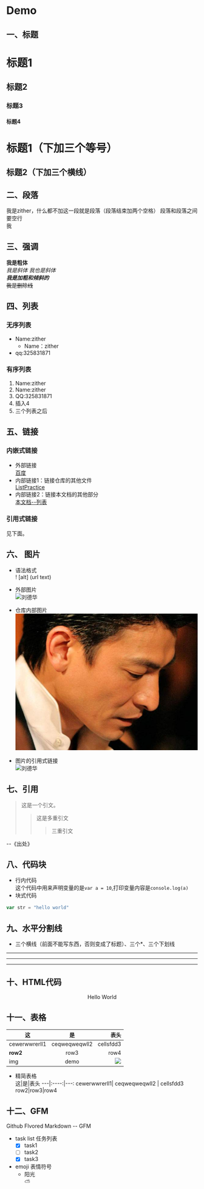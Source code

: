 # Demo


## 一、标题
# 标题1
## 标题2
### 标题3
#### 标题4

标题1（下加三个等号）
===

标题2（下加三个横线）
---

## 二、段落

我是zither，什么都不加这一段就是段落（段落结束加两个空格） 
段落和段落之间要空行  
  我

## 三、强调

**我是粗体**  
*我是斜体*  _我也是斜体_  
***我是加粗和倾斜的***  
~~我是删除线~~

## 四、列表

### 无序列表
- Name:zither  
  - Name：zither  
- qq:325831871   
### 有序列表
1. Name:zither  
  1. Name:zither  
2. QQ:325831871  
3. 插入4
4. 三个列表之后

## 五、链接
### 内嵌式链接  
- 外部链接  
  [百度][baidu]
- 内部链接1：链接仓库的其他文件  
  [ListPractice][ListPractice]
- 内部链接2：链接本文档的其他部分  
  [本文档--列表](MarkDown笔记.md#无序列表) 

### 引用式链接
见下面。  

[百度]:http://www.baidu.com
[baidu]:http://www.baidu.com
[ListPractice]:ListPractice.md
[liu]:https://ss0.bdstatic.com/70cFuHSh_Q1YnxGkpoWK1HF6hhy/it/u=1476903450,289056256&amp;amp;fm=26&amp;amp;gp=0.jpg

## 六、 图片
- 语法格式  
    ! [alt] (url text)  
- 外部图片  
  ![刘德华](https://ss0.bdstatic.com/70cFuHSh_Q1YnxGkpoWK1HF6hhy/it/u=1476903450,289056256&fm=26&gp=0.jpg "刘德华")
- 仓库内部图片  
  ![仓库内的刘德华](images/timg.jpg "刘德华")

- 图片的引用式链接  
  ![刘德华][liu]

## 七、引用
> 这是一个引文。 
> >这是多重引文
> >>三重引文

--《出处》

## 八、代码块
- 行内代码  
  这个代码中用来声明变量的是`var a = 10`,打印变量内容是`console.log(a)`
- 块式代码  
```javascript
var str = "hello world"
```

## 九、水平分割线
- 三个横线（前面不能写东西，否则变成了标题）、三个*、三个下划线

---
***
___

## 十、HTML代码
<p align = 'center'>Hello World</p>

## 十一、表格

|这|是|表头|
|---|:----:|---:|
|cewerwwrerll1|   ceqweqweqwll2    |     cellsfdd3      |
|**row2**|row3|row4|
|img|demo|![][liu]|

- 精简表格  
这|是|表头
---|:----:|---:
cewerwwrerll1|   ceqweqweqwll2    |     cellsfdd3      
row2|row3|row4

## 十二、GFM
Github Flvored Markdown -- GFM

- task list  任务列表  
  - [x] task1  
  - [ ] task2 
  - [x] task3 
- emoji 表情符号
  - 阳光  
    :partly_sunny:

